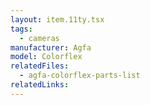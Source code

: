 ```yaml
---
layout: item.11ty.tsx
tags:
  - cameras
manufacturer: Agfa
model: Colorflex
relatedFiles:
  - agfa-colorflex-parts-list
relatedLinks:
---
```

